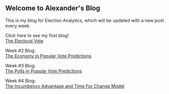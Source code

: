 ## Welcome to Alexander's Blog

This is my blog for Election Analytics, which will be updated with a new post every week.

Click here to see my first blog!                                                               
[The Electoral Vote](First_Blog.md)

Week #2 Blog:                                                                                               
[The Economy in Popular Vote Predictions](Second_Blog_Economy.md)

Week #3 Blog:                                                                                                               
[The Polls in Popular Vote Predictions](Third_Blog_Polls.md)

Week #4 Blog:                                                                                             
[The Incumbency Advantage and Time For Change Model](Fourth_Blog_Incumbency.md)

